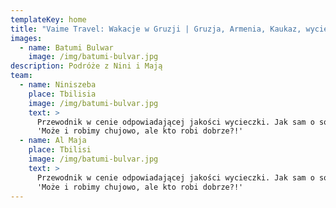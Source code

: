 ```yaml
---
templateKey: home
title: "Vaime Travel: Wakacje w Gruzji | Gruzja, Armenia, Kaukaz, wycieczki, wczasy"
images:
  - name: Batumi Bulwar
    image: /img/batumi-bulvar.jpg
description: Podróże z Nini i Mają
team:
  - name: Niniszeba
    place: Tbilisia
    image: /img/batumi-bulvar.jpg
    text: >
      Przewodnik w cenie odpowiadającej jakości wycieczki. Jak sam o sobie mówi
      'Może i robimy chujowo, ale kto robi dobrze?!'
  - name: Al Maja
    place: Tbilisi
    image: /img/batumi-bulvar.jpg
    text: >
      Przewodnik w cenie odpowiadającej jakości wycieczki. Jak sam o sobie mówi
      'Może i robimy chujowo, ale kto robi dobrze?!'
---
```


